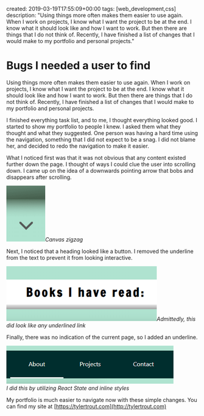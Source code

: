 created: 2019-03-19T17:55:09+00:00
tags: [web_development,css]
description: "Using things more often makes them easier to use again. When I work on projects, I know what I want the project to be at the end. I know what it should look like and how I want to work. But then there are things that I do not think of. Recently, I have finished a list of changes that I would make to my portfolio and personal projects."

# Bugs I needed a user to find

Using things more often makes them easier to use again. When I work on projects, I know what I want the project to be at the end. I know what it should look like and how I want to work. But then there are things that I do not think of. Recently, I have finished a list of changes that I would make to my portfolio and personal projects.

I finished everything task list, and to me, I thought everything looked good. I started to show my portfolio to people I knew. I asked them what they thought and what they suggested. One person was having a hard time using the navigation, something that I did not expect to be a snag. I did not blame her, and decided to redo the navigation to make it easier.

What I noticed first was that it was not obvious that any content existed further down the page. I thought of ways I could clue the user into scrolling down. I came up on the idea of a downwards pointing arrow that bobs and disappears after scrolling.

<img alt="" src="images/arrowDown.png" height="147" width="102" />*Canvas zigzag*

Next, I noticed that a heading looked like a button. I removed the underline from the text to prevent it from looking interactive.

![](images/books_read.png)*Admittedly, this did look like any underlined link*  

Finally, there was no indication of the current page, so I added an underline.

![](images/navbar.png)*I did this by utilizing React State and inline styles*

My portfolio is much easier to navigate now with these simple changes. You can find my site at [https://tylertrout.com](http://tylertrout.com)

